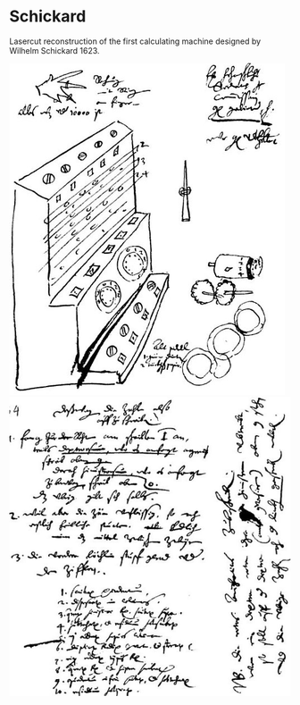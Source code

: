 # Schickard
Lasercut reconstruction of the first calculating machine designed by Wilhelm Schickard 1623.

<img src="https://raw.githubusercontent.com/jnweiger/schickard/master/photos/Sketch_CalculatingClock3.jpg"/>
  
<img src="https://raw.githubusercontent.com/jnweiger/schickard/master/photos/Sketch_CalculatingClock4.jpg"/>
